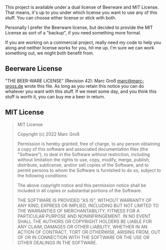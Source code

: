 This project is available under a dual license of Beerware and MIT License.
That means, it's up to you under which license you want to use any of this stuff.
You can choose either license or stick with both.

Personally I prefer the Beerware license, but decided to provide the MIT License
as sort of a "backup", if you need something more formal.

If you are working on a commercial project, really need my code to help you along
and neither license works for you, hit me up. I'm sure we can work something out,
we might both benefit from.

## Beerware License

"THE BEER-WARE LICENSE" (Revision 42):
Marc Groß <marc@marc-gross.de> wrote this file.  As long as you retain this notice you
can do whatever you want with this stuff. If we meet some day, and you think
this stuff is worth it, you can buy me a beer in return.

## MIT License

> MIT License
>
> Copyright (c) 2022 Marc Groß
> 
> Permission is hereby granted, free of charge, to any person obtaining a copy
> of this software and associated documentation files (the "Software"), to deal
> in the Software without restriction, including without limitation the rights
> to use, copy, modify, merge, publish, distribute, sublicense, and/or sell
> copies of the Software, and to permit persons to whom the Software is
> furnished to do so, subject to the following conditions:
>
> The above copyright notice and this permission notice shall be included in all
> copies or substantial portions of the Software.
>
> THE SOFTWARE IS PROVIDED "AS IS", WITHOUT WARRANTY OF ANY KIND, EXPRESS OR
> IMPLIED, INCLUDING BUT NOT LIMITED TO THE WARRANTIES OF MERCHANTABILITY,
> FITNESS FOR A PARTICULAR PURPOSE AND NONINFRINGEMENT. IN NO EVENT SHALL THE
> AUTHORS OR COPYRIGHT HOLDERS BE LIABLE FOR ANY CLAIM, DAMAGES OR OTHER
> LIABILITY, WHETHER IN AN ACTION OF CONTRACT, TORT OR OTHERWISE, ARISING FROM,
> OUT OF OR IN CONNECTION WITH THE SOFTWARE OR THE USE OR OTHER DEALINGS IN THE
> SOFTWARE.
